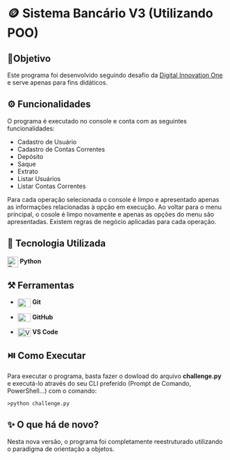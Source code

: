# 🪙 Sistema Bancário V3 (Utilizando POO)

## 🎯Objetivo
Este programa foi desenvolvido seguindo desafio da [Digital Innovation One](https://www.dio.me/) e serve apenas para fins didáticos.

## ⚙️ Funcionalidades
O programa é executado no console e conta com as seguintes funcionalidades:
 - Cadastro de Usuário
 - Cadastro de Contas Correntes
 - Depósito
 - Saque
 - Extrato
 - Listar Usuários
 - Listar Contas Correntes

Para cada operação selecionada o console é limpo e apresentado apenas as informações relacionadas à opção em execução. Ao voltar para o menu principal, o cosole é limpo novamente e apenas as opções do menu são apresentadas.
Existem regras de negócio aplicadas para cada operação.

## 🚀 Tecnologia Utilizada
<p><img align="center" alt="Python Icon" height="25" width="25" src="https://cdn.jsdelivr.net/gh/devicons/devicon/icons/python/python-original.svg"> <strong>Python</strong></p>

## ⚒️ Ferramentas
<ul>
    <li>
        <p><img align="center" alt="Git Icon" height="20" width="30" src="https://cdn.jsdelivr.net/gh/devicons/devicon/icons/git/git-original.svg"> <strong>Git</strong></p>
    </li>
    <li>
        <p><img align="center" alt="GitHub Icon" height="20" width="30" src="https://cdn.jsdelivr.net/gh/devicons/devicon/icons/github/github-original.svg"> <strong>GitHub</strong></p>
    </li>
    <li>
        <p><img align="center" alt="VSCode Icon" height="20" width="30" src="https://cdn.jsdelivr.net/gh/devicons/devicon/icons/vscode/vscode-original.svg"> <strong>VS Code</strong></p>
    </li>
</ul>

## ⏯️ Como Executar
Para executar o programa, basta fazer o dowload do arquivo <strong>challenge.py</strong> e executá-lo através do seu CLI preferido (Prompt de Comando, PowerShell...) com o comando:
```
>python challenge.py
```

## ✨ O que há de novo?
Nesta nova versão, o programa foi completamente reestruturado utilizando o paradigma de orientação a objetos.
